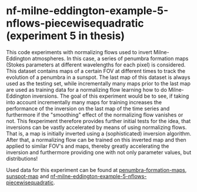 # nf-milne-eddington-example-5-nflows-piecewisequadratic (experiment 5 in thesis)
This code experiments with normalizing flows used to invert Milne-Eddington atmospheres. In this case, a series of penumbra formation maps (Stokes parameters at different wavelengths for each pixel) is considered. This dataset contains maps of a certain FOV at different times to track the evolution of a penumbra in a sunspot. The last map of this dataset is always used as the testing set, while incrementally many maps prior to the last map are used as training data for a normalizing flow learning how to do Milne-Eddington inversions. The goal of this experiment would be to see, if taking into account incrementally many maps for training increases the performance of the inversion on the last map of the time series and furthermore if the "smoothing" effect of the normalizing flow vanishes or not. This fexperiment therefore provides further initial tests for the idea, that inversions can be vastly accelerated by means of using normalizing flows. That is, a map is initially inverted using a (sophisticated) inversion algorithm. After that, a normalizing flow can be trained on this inverted map and then applied to similar FOV's and maps, thereby greatly accelerating the inversion and furthermore providing one with not only parameter values, but distributions!

Used data for this experiment can be found at [penumbra-formation-maps](https://drive.google.com/drive/folders/1-W3vCJC4gEsQWW0pzwF8PbQ3erE0eGPI?usp=drive_link/), [sunspot-map](https://drive.google.com/drive/folders/1AM6oA1mLYQ_DtIlSv52aYXDNDTygRQyq?usp=drive_link) and [nf-milne-eddington-example-5-nflows-piecewisequadratic](https://drive.google.com/drive/folders/1YTQdWp-61lkMe0OTP031TdyojKMfRA69?usp=drive_link).

